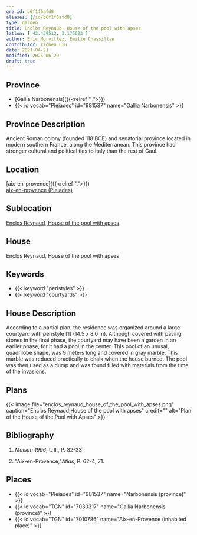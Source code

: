 ```yaml
---
gre_id: b6f1f6afd8
aliases: [/id/b6f1f6afd8]
type: garden
title: Enclos Reynaud, House of the pool with apses
latlon: [ 42.439512, 3.176623 ]
author: Eric Morvillez, Emilie Chassillan
contributor: Yichen Liu
date: 2021-04-21
modified: 2025-06-29
draft: true
---
```


## Province

- [Gallia Narbonensis]({{<relref "..">}})
- {{< id vocab="Pleiades" id="981537" name="Gallia Narbonensis" >}}

## Province Description

Ancient Roman colony (founded 118 BCE) and senatorial province located in modern southern France, along the Mediterranean. This province had stronger cultural and political ties to Italy than the rest of Gaul.

## Location

[aix-en-provence]({{<relref ".">}}) \
[aix-en-provence (Pleiades)](#)

## Sublocation

[Enclos Reynaud, House of the pool with apses](#)

## House

Enclos Reynaud, House of the pool with apses

## Keywords

- {{< keyword "peristyles" >}}
- {{< keyword "courtyards" >}}

## House Description

According to a partial plan, the residence was organized around a large courtyard with peristyle [1] (14.5 x 8.0 m). Although covered with paving stones in the final phase, the courtyard may have been a garden in an earlier phase, for it had a pool in the center. This pool of an unusal, quadrilobe shape, was 9 meters long and covered in gray marble. This marble was reduced practically to chalk when the house burned. The pool was then used as a dump and was found filled with materials from the time of the invasions.

<!-- ## Maps -->

## Plans

{{< image file="enclos_reynaud_house_of_the_pool_with_apses.png" caption="Enclos Reynaud,House of the pool with apses" credit="" alt="Plan of the House of the Pool with Apses" >}}


<!-- ## Images -->

<!-- ## Dates -->

## Bibliography

1. *Maison 1996*, t. II,, P. 32-33


2.  "Aix-en-Provence,"*Atlas*, P. 62-4, 71.

## Places

- {{< id vocab="Pleiades" id="981537" name="Narbonensis (province)" >}}
- {{< id vocab="TGN" id="7030317" name="Gallia Narbonensis (province)" >}}
- {{< id vocab="TGN" id="7010786" name="Aix-en-Provence (inhabited place)" >}}

